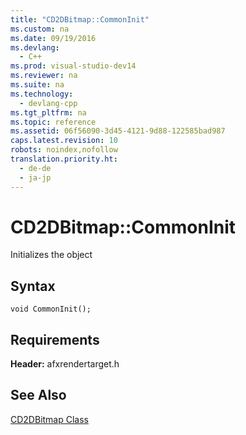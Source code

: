 ```yaml
---
title: "CD2DBitmap::CommonInit"
ms.custom: na
ms.date: 09/19/2016
ms.devlang: 
  - C++
ms.prod: visual-studio-dev14
ms.reviewer: na
ms.suite: na
ms.technology: 
  - devlang-cpp
ms.tgt_pltfrm: na
ms.topic: reference
ms.assetid: 06f56090-3d45-4121-9d88-122585bad987
caps.latest.revision: 10
robots: noindex,nofollow
translation.priority.ht: 
  - de-de
  - ja-jp
---
```

# CD2DBitmap::CommonInit
Initializes the object  
  
## Syntax  
  
```  
void CommonInit();  
```  
  
## Requirements  
 **Header:** afxrendertarget.h  
  
## See Also  
 [CD2DBitmap Class](../vs140/CD2DBitmap-Class.md)